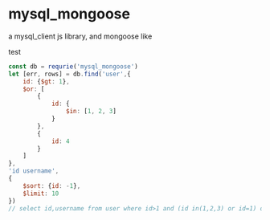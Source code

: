 # mysql_mongoose
a mysql_client js library, and mongoose like

test
```javascript
const db = requrie('mysql_mongoose')
let [err, rows] = db.find('user',{
    id: {$gt: 1},
    $or: [
        {
            id: {
                $in: [1, 2, 3]
            }
        },
        {
            id: 4    
        }
    ]
},
'id username',
{
    $sort: {id: -1},
    $limit: 10
})
// select id,username from user where id>1 and (id in(1,2,3) or id=1) order by id desc limit 10
```